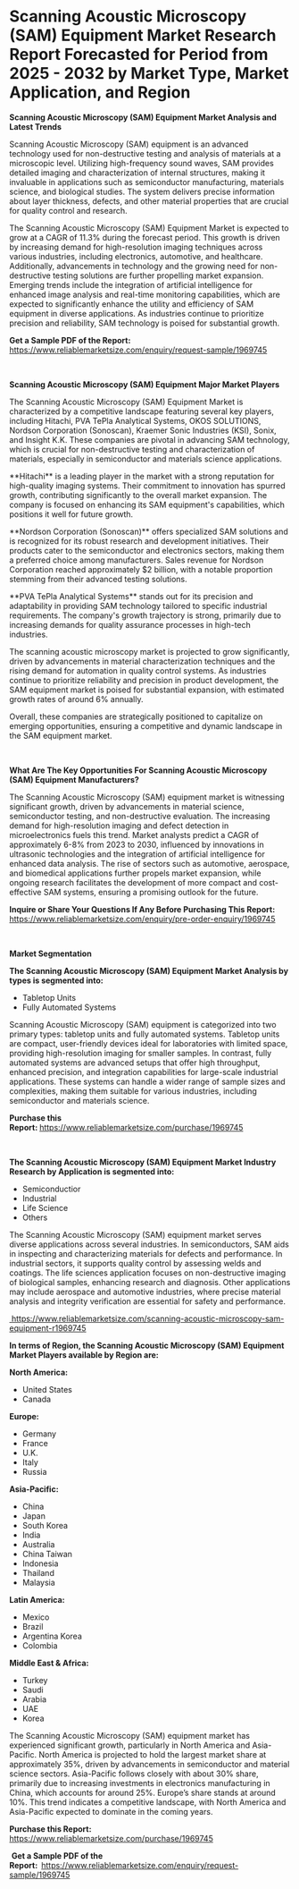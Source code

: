 <p><h1>Scanning Acoustic Microscopy (SAM) Equipment Market Research Report Forecasted for Period from 2025 -  2032 by Market Type, Market Application, and Region</h1></p><p><strong>Scanning Acoustic Microscopy (SAM) Equipment Market Analysis and Latest Trends</strong></p>
<p><p>Scanning Acoustic Microscopy (SAM) equipment is an advanced technology used for non-destructive testing and analysis of materials at a microscopic level. Utilizing high-frequency sound waves, SAM provides detailed imaging and characterization of internal structures, making it invaluable in applications such as semiconductor manufacturing, materials science, and biological studies. The system delivers precise information about layer thickness, defects, and other material properties that are crucial for quality control and research.</p><p>The Scanning Acoustic Microscopy (SAM) Equipment Market is expected to grow at a CAGR of 11.3% during the forecast period. This growth is driven by increasing demand for high-resolution imaging techniques across various industries, including electronics, automotive, and healthcare. Additionally, advancements in technology and the growing need for non-destructive testing solutions are further propelling market expansion. Emerging trends include the integration of artificial intelligence for enhanced image analysis and real-time monitoring capabilities, which are expected to significantly enhance the utility and efficiency of SAM equipment in diverse applications. As industries continue to prioritize precision and reliability, SAM technology is poised for substantial growth.</p></p>
<p><strong>Get a Sample PDF of the Report:&nbsp;</strong> <a href="https://www.reliablemarketsize.com/enquiry/request-sample/1969745?utm_campaign=3492&utm_medium=2&utm_source=Github&utm_content=ia&utm_term=16042025&utm_id=scanning-acoustic-microscopy-sam-equipment">https://www.reliablemarketsize.com/enquiry/request-sample/1969745</a></p>
<p>&nbsp;</p>
<p><strong>Scanning Acoustic Microscopy (SAM) Equipment Major Market Players</strong></p>
<p><p>The Scanning Acoustic Microscopy (SAM) Equipment Market is characterized by a competitive landscape featuring several key players, including Hitachi, PVA TePla Analytical Systems, OKOS SOLUTIONS, Nordson Corporation (Sonoscan), Kraemer Sonic Industries (KSI), Sonix, and Insight K.K. These companies are pivotal in advancing SAM technology, which is crucial for non-destructive testing and characterization of materials, especially in semiconductor and materials science applications.</p><p>**Hitachi** is a leading player in the market with a strong reputation for high-quality imaging systems. Their commitment to innovation has spurred growth, contributing significantly to the overall market expansion. The company is focused on enhancing its SAM equipment's capabilities, which positions it well for future growth.</p><p>**Nordson Corporation (Sonoscan)** offers specialized SAM solutions and is recognized for its robust research and development initiatives. Their products cater to the semiconductor and electronics sectors, making them a preferred choice among manufacturers. Sales revenue for Nordson Corporation reached approximately $2 billion, with a notable proportion stemming from their advanced testing solutions.</p><p>**PVA TePla Analytical Systems** stands out for its precision and adaptability in providing SAM technology tailored to specific industrial requirements. The company's growth trajectory is strong, primarily due to increasing demands for quality assurance processes in high-tech industries.</p><p>The scanning acoustic microscopy market is projected to grow significantly, driven by advancements in material characterization techniques and the rising demand for automation in quality control systems. As industries continue to prioritize reliability and precision in product development, the SAM equipment market is poised for substantial expansion, with estimated growth rates of around 6% annually.</p><p>Overall, these companies are strategically positioned to capitalize on emerging opportunities, ensuring a competitive and dynamic landscape in the SAM equipment market.</p></p>
<p>&nbsp;</p>
<p><strong>What Are The Key Opportunities For Scanning Acoustic Microscopy (SAM) Equipment Manufacturers?</strong></p>
<p><p>The Scanning Acoustic Microscopy (SAM) equipment market is witnessing significant growth, driven by advancements in material science, semiconductor testing, and non-destructive evaluation. The increasing demand for high-resolution imaging and defect detection in microelectronics fuels this trend. Market analysts predict a CAGR of approximately 6-8% from 2023 to 2030, influenced by innovations in ultrasonic technologies and the integration of artificial intelligence for enhanced data analysis. The rise of sectors such as automotive, aerospace, and biomedical applications further propels market expansion, while ongoing research facilitates the development of more compact and cost-effective SAM systems, ensuring a promising outlook for the future.</p></p>
<p><strong>Inquire or Share Your Questions If Any Before Purchasing This Report:</strong> <a href="https://www.reliablemarketsize.com/enquiry/pre-order-enquiry/1969745?utm_campaign=3492&utm_medium=2&utm_source=Github&utm_content=ia&utm_term=16042025&utm_id=scanning-acoustic-microscopy-sam-equipment">https://www.reliablemarketsize.com/enquiry/pre-order-enquiry/1969745</a></p>
<p>&nbsp;</p>
<p><strong>Market Segmentation</strong></p>
<p><strong>The Scanning Acoustic Microscopy (SAM) Equipment Market Analysis by types is segmented into:</strong></p>
<p><ul><li>Tabletop Units</li><li>Fully Automated Systems</li></ul></p>
<p><p>Scanning Acoustic Microscopy (SAM) equipment is categorized into two primary types: tabletop units and fully automated systems. Tabletop units are compact, user-friendly devices ideal for laboratories with limited space, providing high-resolution imaging for smaller samples. In contrast, fully automated systems are advanced setups that offer high throughput, enhanced precision, and integration capabilities for large-scale industrial applications. These systems can handle a wider range of sample sizes and complexities, making them suitable for various industries, including semiconductor and materials science.</p></p>
<p><strong>Purchase this Report:&nbsp;</strong><a href="https://www.reliablemarketsize.com/purchase/1969745?utm_campaign=3492&utm_medium=2&utm_source=Github&utm_content=ia&utm_term=16042025&utm_id=scanning-acoustic-microscopy-sam-equipment">https://www.reliablemarketsize.com/purchase/1969745</a></p>
<p>&nbsp;</p>
<p><strong>The Scanning Acoustic Microscopy (SAM) Equipment Market Industry Research by Application is segmented into:</strong></p>
<p><ul><li>Semiconductior</li><li>Industrial</li><li>Life Science</li><li>Others</li></ul></p>
<p><p>The Scanning Acoustic Microscopy (SAM) equipment market serves diverse applications across several industries. In semiconductors, SAM aids in inspecting and characterizing materials for defects and performance. In industrial sectors, it supports quality control by assessing welds and coatings. The life sciences application focuses on non-destructive imaging of biological samples, enhancing research and diagnosis. Other applications may include aerospace and automotive industries, where precise material analysis and integrity verification are essential for safety and performance.</p></p>
<p><a href="https://www.reliablemarketsize.com/scanning-acoustic-microscopy-sam-equipment-r1969745?utm_campaign=3492&utm_medium=2&utm_source=Github&utm_content=ia&utm_term=16042025&utm_id=scanning-acoustic-microscopy-sam-equipment">&nbsp;https://www.reliablemarketsize.com/scanning-acoustic-microscopy-sam-equipment-r1969745</a></p>
<p><strong>In terms of Region, the Scanning Acoustic Microscopy (SAM) Equipment Market Players available by Region are:</strong></p>
<p>
    <p> <strong> North America: </strong>
        <ul>
            <li>United States</li>
            <li>Canada</li>
        </ul>
        </p> 
    <p> <strong> Europe: </strong>
        <ul>
            <li>Germany</li>
            <li>France</li>
            <li>U.K.</li>
            <li>Italy</li>
            <li>Russia</li>
        </ul>
        </p> 
    <p> <strong> Asia-Pacific: </strong>
        <ul>
            <li>China</li>
            <li>Japan</li>
            <li>South Korea</li>
            <li>India</li>
            <li>Australia</li>
            <li>China Taiwan</li>
            <li>Indonesia</li>
            <li>Thailand</li>
            <li>Malaysia</li>
        </ul>
        </p> 
    <p> <strong> Latin America: </strong>
        <ul>
            <li>Mexico</li>
            <li>Brazil</li>
            <li>Argentina Korea</li>
            <li>Colombia</li>
        </ul>
        </p> 
    <p> <strong> Middle East & Africa: </strong>
        <ul>
            <li>Turkey</li>
            <li>Saudi</li>
            <li>Arabia</li>
            <li>UAE</li>
            <li>Korea</li>
        </ul>
    </p>
    </p>
<p><p>The Scanning Acoustic Microscopy (SAM) equipment market has experienced significant growth, particularly in North America and Asia-Pacific. North America is projected to hold the largest market share at approximately 35%, driven by advancements in semiconductor and material science sectors. Asia-Pacific follows closely with about 30% share, primarily due to increasing investments in electronics manufacturing in China, which accounts for around 25%. Europe’s share stands at around 10%. This trend indicates a competitive landscape, with North America and Asia-Pacific expected to dominate in the coming years.</p></p>
<p><strong>Purchase this Report: </strong><a href="https://www.reliablemarketsize.com/purchase/1969745?utm_campaign=3492&utm_medium=2&utm_source=Github&utm_content=ia&utm_term=16042025&utm_id=scanning-acoustic-microscopy-sam-equipment">https://www.reliablemarketsize.com/purchase/1969745</a></p>
<p>&nbsp;<strong>Get a Sample PDF of the Report:&nbsp;&nbsp;</strong><a href="https://www.reliablemarketsize.com/enquiry/request-sample/1969745?utm_campaign=3492&utm_medium=2&utm_source=Github&utm_content=ia&utm_term=16042025&utm_id=scanning-acoustic-microscopy-sam-equipment">https://www.reliablemarketsize.com/enquiry/request-sample/1969745</a></p>
<p><strong></strong></p>
<p><p></p><p></p><p></p></p>